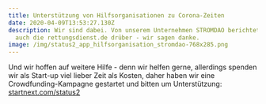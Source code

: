 ```yaml
---
title: Unterstützung von Hilfsorganisationen zu Corona-Zeiten
date: 2020-04-09T13:53:27.130Z
description: Wir sind dabei. Von unserem Unternehmen STROMDAO berichtet jetzt
  auch die rettungsdienst.de drüber - wir sagen danke.
image: /img/status2_app_hilfsorganisation_stromdao-768x285.png
---
```

Und wir hoffen auf weitere Hilfe - denn wir helfen gerne, allerdings spenden wir als Start-up viel lieber Zeit als Kosten, daher haben wir eine Crowdfunding-Kampagne gestartet und bitten um Unterstützung: [startnext.com/status2](https://www.startnext.com/status2)
